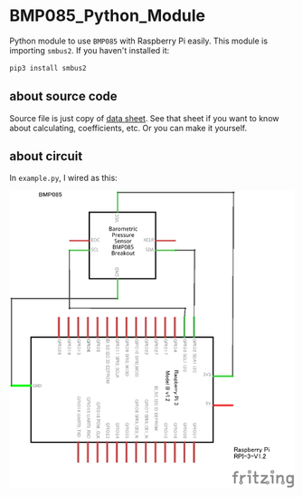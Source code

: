 # BMP085_Python_Module

Python module to use `BMP085` with Raspberry Pi easily.
This module is importing `smbus2`.
If you haven't installed it:

``` bash
pip3 install smbus2
```

## about source code

Source file is just copy of [data sheet](https://www.sparkfun.com/datasheets/Components/General/BST-BMP085-DS000-05.pdf).
See that sheet if you want to know about calculating, coefficients, etc.
Or you can make it yourself.

## about circuit

In `example.py`, I wired as this:

![circuit](BMP085.png)
